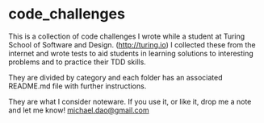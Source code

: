 # code_challenges

This is a collection of code challenges I wrote while a student at Turing School of Software and Design. 
(http://turing.io) I collected these from the internet and wrote tests to aid students in learning solutions to interesting problems
and to practice their TDD skills. 

They are divided by category and each folder has an associated README.md file with further instructions.

They are what I consider noteware. If you use it, or like it, drop me a note and let me know! michael.dao@gmail.com
